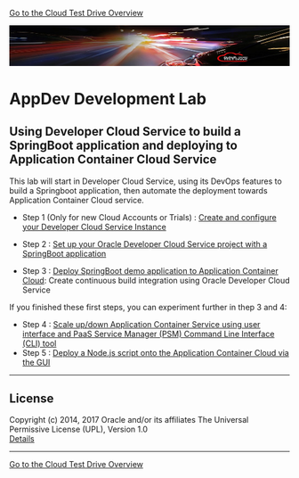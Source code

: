 
[Go to the Cloud Test Drive Overview](../README.md)

![](../common/images/customer.logo2.png)
# AppDev Development Lab #

## Using Developer Cloud Service to build a SpringBoot application and deploying to Application Container Cloud Service ##

This lab will start in Developer Cloud Service, using its DevOps features to build a Springboot application, then automate the deployment towards Application Container Cloud service.

+ Step 1 (Only for new Cloud Accounts or Trials) : [Create and configure your Developer Cloud Service Instance](springboot-sample/devcscreate.md)

+ Step 2 : [Set up your Oracle Developer Cloud Service project with a SpringBoot application](springboot-sample/create.devcs.project.md)
+ Step 3 : [Deploy SpringBoot demo application to Application Container Cloud](springboot-sample/devcs.accs.ci.md): Create continuous build integration using Oracle Developer Cloud Service

If you finished these first steps, you can experiment further in thep 3 and 4:
+ Step 4 : [Scale up/down Application Container Service using user interface and PaaS Service Manager (PSM) Command Line Interface (CLI) tool](accs-psm/README.md)
+ Step 5 : [Deploy a Node.js script onto the Application Container Cloud via the GUI](node_jet/node_deploy.md)

---

## License ##
Copyright (c) 2014, 2017 Oracle and/or its affiliates
The Universal Permissive License (UPL), Version 1.0   
[Details](../common/license.md)

---
[Go to the Cloud Test Drive Overview](../README.md)
